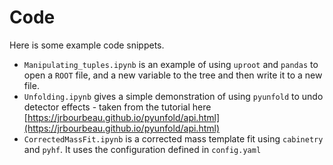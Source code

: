 # Code

Here is some example code snippets.

 - `Manipulating_tuples.ipynb` is an example of using `uproot` and `pandas` to open a `ROOT` file, and a new variable to the tree and then write it to a new file.
 - `Unfolding.ipynb` gives a simple demonstration of using `pyunfold` to undo detector effects - taken from the tutorial here [https://jrbourbeau.github.io/pyunfold/api.html](https://jrbourbeau.github.io/pyunfold/api.html)
 - `CorrectedMassFit.ipynb` is a corrected mass template fit using `cabinetry` and `pyhf`. It uses the configuration defined in `config.yaml`
